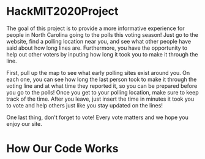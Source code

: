 # HackMIT2020Project
The goal of this project is to provide a more informative experience for people in North Carolina going to the polls this voting season! Just go to the website, find a polling location near you, and see what other people have said about how long lines are. Furthermore, you have the opportunity to help out other voters by inputing how long it took you to make it through the line.

First, pull up the map to see what early polling sites exist around you. On each one, you can see how long the last person took to make it through the voting line and at what time they reported it, so you can be prepared before you go to the polls! Once you get to your polling location, make sure to keep track of the time. After you leave, just insert the time in minutes it took you to vote and help others just like you stay updated on the lines!

One last thing, don't forget to vote! Every vote matters and we hope you enjoy our site.

# How Our Code Works
